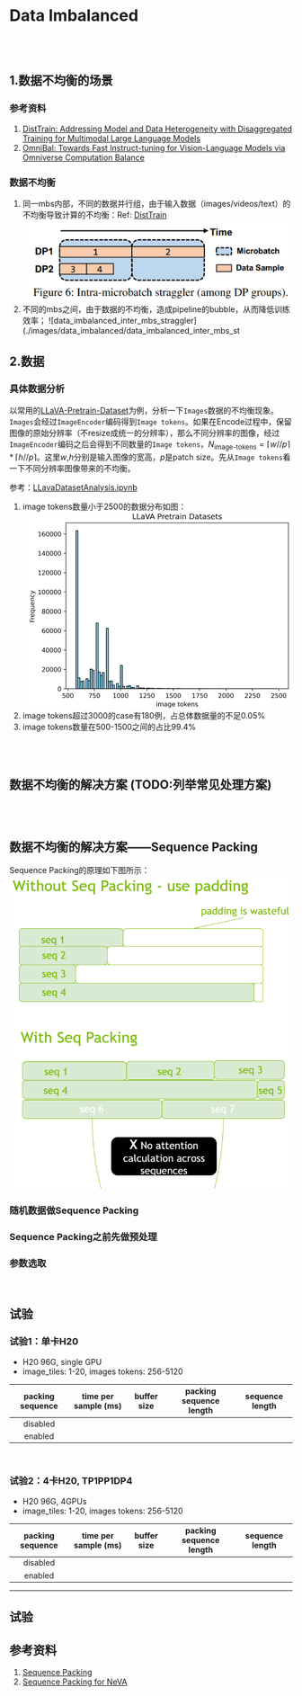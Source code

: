 # Data Imbalanced

<br><br>

## 1.数据不均衡的场景 

### 参考资料

1. [DistTrain: Addressing Model and Data Heterogeneity with Disaggregated Training for Multimodal Large Language Models](https://arxiv.org/abs/2408.04275)
2. [OmniBal: Towards Fast Instruct-tuning for Vision-Language Models via Omniverse Computation Balance](https://arxiv.org/abs/2407.20761)

### 数据不均衡
1. 同一mbs内部，不同的数据并行组，由于输入数据（images/videos/text）的不均衡导致计算的不均衡：Ref: [DistTrain](https://arxiv.org/abs/2408.04275)
![data_imbalanced_intra_mbs_straggler](./images/data_imbalanced/data_imbalanced_intra_mbs_straggler.png)
1. 不同的mbs之间，由于数据的不均衡，造成pipeline的bubble，从而降低训练效率；
![data_imbalanced_inter_mbs_straggler](./images/data_imbalanced/data_imbalanced_inter_mbs_st

## 2.数据

### 具体数据分析

以常用的[LLaVA-Pretrain-Dataset](https://huggingface.co/datasets/liuhaotian/LLaVA-Pretrain)为例，分析一下`Images`数据的不均衡现象。`Images`会经过`ImageEncoder`编码得到`Image tokens`。如果在Encode过程中，保留图像的原始分辨率（不resize成统一的分辨率），那么不同分辨率的图像，经过`ImageEncoder`编码之后会得到不同数量的`Image tokens`，$N_{\text{image-tokens}}=\lceil{w//p}\rceil*\lceil{h//p}\rceil$。这里$w$,$h$分别是输入图像的宽高，$p$是patch size。先从`Image tokens`看一下不同分辨率图像带来的不均衡。

参考：[LLavaDatasetAnalysis.ipynb](./LLavaDatasetAnalysis.ipynb)

1. image tokens数量小于2500的数据分布如图：
   ![x](images/data_imbalanced/data_imbalanced_llava_datasets_stat_lessthan2500.png)
2. image tokens超过3000的case有180例，占总体数据量的不足0.05%
3. image tokens数量在500-1500之间的占比99.4%


<br><br>

## 数据不均衡的解决方案 (TODO:列举常见处理方案)


<br><br>

## 数据不均衡的解决方案——Sequence Packing

Sequence Packing的原理如下图所示：
![Sequence Packing for NeVA](./images/data_imbalanced/sequence_packing_principle.png)



### 随机数据做Sequence Packing

### Sequence Packing之前先做预处理

### 参数选取

<br>

## 试验

### 试验1：单卡H20

* H20 96G, single GPU
* image_tiles: 1-20, images tokens: 256-5120
  
|packing sequence| time per sample (ms)|buffer size|packing sequence length|sequence length|
|:--------------:|:-------------------:|:---------:|:---------------------:|:-------------:|
|disabled|||||
|enabled |||||

<br>

### 试验2：4卡H20, TP1PP1DP4
* H20 96G, 4GPUs
* image_tiles: 1-20, images tokens: 256-5120


|packing sequence| time per sample (ms)|buffer size|packing sequence length|sequence length|
|:--------------:|:-------------------:|:---------:|:---------------------:|:-------------:|
|disabled|||||
|enabled |||||






****

## 试验

## 参考资料
1. [Sequence Packing](https://docs.nvidia.com/nemo-framework/user-guide/24.12/nemotoolkit/features/optimizations/sequence_packing.html)
2. [Sequence Packing for NeVA](https://docs.nvidia.com/nemo-framework/user-guide/24.12/nemotoolkit/multimodal/mllm/sequence_packing.html)